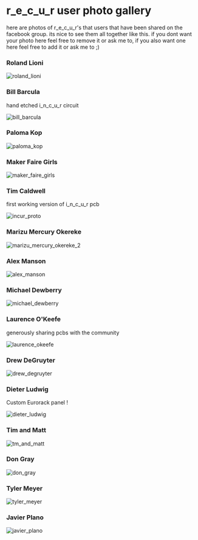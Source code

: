 # r_e_c_u_r user photo gallery

here are photos of r_e_c_u_r's that users that have been shared on the facebook group. its nice to see them all together like this. if you dont want your photo here feel free to remove it or ask me to, if you also want one here feel free to add it or ask me to ;) 

### Roland Lioni

![roland_lioni](user_pics/roland_lioni.jpg)

### Bill Barcula

hand etched i_n_c_u_r circuit

![bill_barcula](user_pics/bill_barcula.jpg)

### Paloma Kop

![paloma_kop](user_pics/paloma_kop.jpg)

### Maker Faire Girls

![maker_faire_girls](user_pics/maker_faire_girls.jpg)

### Tim Caldwell

first working version of i_n_c_u_r pcb 

![incur_proto](user_pics/incur_proto.jpg)

### Marizu Mercury Okereke

![marizu_mercury_okereke_2](user_pics/marizu_mercury_okereke_2.jpg)

### Alex Manson

![alex_manson](user_pics/alex_manson.jpg)

### Michael Dewberry

![michael_dewberry](user_pics/michael_dewberry.jpg)

### Laurence O'Keefe

generously sharing pcbs with the community

![laurence_okeefe](user_pics/laurence_okeefe.jpg)

### Drew DeGruyter

![drew_degruyter](user_pics/drew_degruyter.jpg)

### Dieter Ludwig

Custom Eurorack panel !

![dieter_ludwig](user_pics/dieter_ludwig.jpg)

### Tim and Matt

![tm_and_matt](user_pics/tim_and_matt.jpg)

### Don Gray

![don_gray](user_pics/don_gray.jpg)

### Tyler Meyer

![tyler_meyer](user_pics/tyler_meyer.jpg)

### Javier Plano

![javier_plano](user_pics/javier_plano.jpg)
